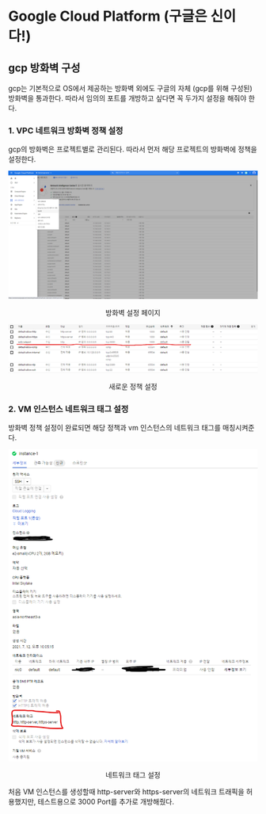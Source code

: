# Google Cloud Platform (구글은 신이다!)

## gcp 방화벽 구성

gcp는 기본적으로 OS에서 제공하는 방화벽 외에도 구글의 자체 (gcp를 위해 구성된)방화벽을 통과한다. 따라서 임의의 포트를 개방하고 싶다면 꼭 두가지 설정을 해줘야 한다.  

### 1. VPC 네트워크 방화벽 정책 설정

gcp의 방화벽은 프로젝트별로 관리된다. 따라서 먼저 해당 프로젝트의 방화벽에 정책을 설정한다.

![방화벽 위치](https://github.com/azza999/small-start/blob/main/assets/210714/gcp-firewall.png)
<p style="text-align:center">방화벽 설정 페이지</p>

![정책 설정](https://github.com/azza999/small-start/blob/main/assets/210714/new-policy.png)
<p style="text-align:center">새로운 정책 설정</p>

### 2. VM 인스턴스 네트워크 태그 설정

방화벽 정책 설정이 완료되면 해당 정책과 vm 인스턴스의 네트워크 태그를 매칭시켜준다.

![네트워크 태그 설정](https://github.com/azza999/small-start/blob/main/assets/210714/network-tag.png)
<p style="text-align:center">네트워크 태그 설정</p>

처음 VM 인스턴스를 생성할때 http-server와 https-server의 네트워크 트래픽을 허용했지만, 테스트용으로 3000 Port를 추가로 개방해줬다.